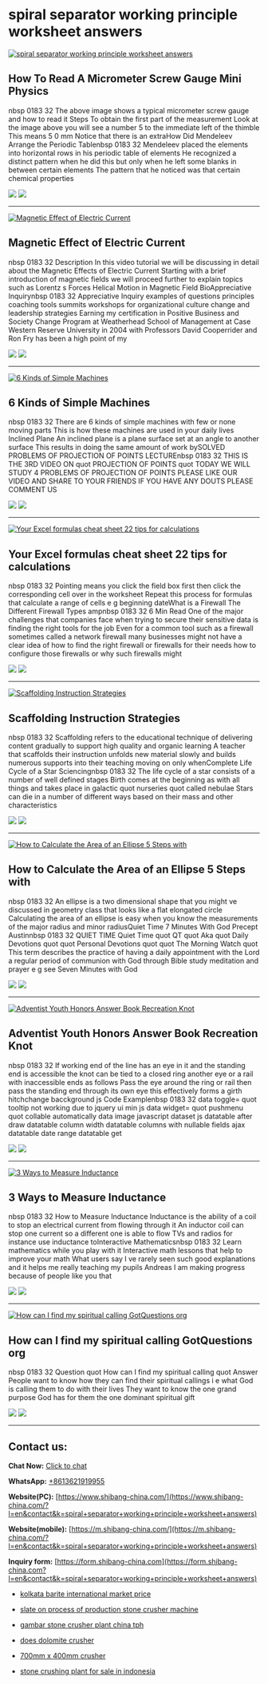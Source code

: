 # spiral separator working principle worksheet answers

<a href="https://swt.shibang-china.com/?l=en&img&k=spiral+separator+working+principle+worksheet+answers" target="_blank">![spiral separator working principle worksheet answers](http://static.shibang-china.com/all-800x300/704.jpg)</a>

## How To Read A Micrometer Screw Gauge Mini Physics
nbsp 0183 32 The above image shows a typical micrometer screw gauge and how to read it Steps To obtain the first part of the measurement Look at the image above you will see a number 5 to the immediate left of the thimble This means 5 0 mm Notice that there is an extraHow Did Mendeleev Arrange the Periodic Tablenbsp 0183 32 Mendeleev placed the elements into horizontal rows in his periodic table of elements He recognized a distinct pattern when he did this but only when he left some blanks in between certain elements The pattern that he noticed was that certain chemical properties


<a href="https://whatsapp.shibangsoft.com/WhatsApp.php" target="_blank" title="WhatsApp">![](http://static.shibang-china.com/icon/whatsapp.png)</a> <a href="https://swt.shibang-china.com/?l=en&icon&k=spiral+separator+working+principle+worksheet+answers" target="_blank">![](http://static.shibang-china.com/icon/chat-en.png)</a>

---

<a href="https://swt.shibang-china.com/?l=en&img&k=spiral+separator+working+principle+worksheet+answers" target="_blank">![Magnetic Effect of Electric Current](http://static.shibang-china.com/all-800x300/1239.jpg)</a>

## Magnetic Effect of Electric Current
nbsp 0183 32 Description In this video tutorial we will be discussing in detail about the Magnetic Effects of Electric Current Starting with a brief introduction of magnetic fields we will proceed further to explain topics such as Lorentz s Forces Helical Motion in Magnetic Field BioAppreciative Inquirynbsp 0183 32 Appreciative Inquiry examples of questions principles coaching tools summits workshops for organizational culture change and leadership strategies Earning my certification in Positive Business and Society Change Program at Weatherhead School of Management at Case Western Reserve University in 2004 with Professors David Cooperrider and Ron Fry has been a high point of my


<a href="https://whatsapp.shibangsoft.com/WhatsApp.php" target="_blank" title="WhatsApp">![](http://static.shibang-china.com/icon/whatsapp.png)</a> <a href="https://swt.shibang-china.com/?l=en&icon&k=spiral+separator+working+principle+worksheet+answers" target="_blank">![](http://static.shibang-china.com/icon/chat-en.png)</a>

---

<a href="https://swt.shibang-china.com/?l=en&img&k=spiral+separator+working+principle+worksheet+answers" target="_blank">![6 Kinds of Simple Machines](http://static.shibang-china.com/all-800x300/542.jpg)</a>

## 6 Kinds of Simple Machines
nbsp 0183 32 There are 6 kinds of simple machines with few or none moving parts This is how these machines are used in your daily lives Inclined Plane An inclined plane is a plane surface set at an angle to another surface This results in doing the same amount of work bySOLVED PROBLEMS OF PROJECTION OF POINTS LECTUREnbsp 0183 32 THIS IS THE 3RD VIDEO ON quot PROJECTION OF POINTS quot TODAY WE WILL STUDY 4 PROBLEMS OF PROJECTION OF POINTS PLEASE LIKE OUR VIDEO AND SHARE TO YOUR FRIENDS IF YOU HAVE ANY DOUTS PLEASE COMMENT US


<a href="https://whatsapp.shibangsoft.com/WhatsApp.php" target="_blank" title="WhatsApp">![](http://static.shibang-china.com/icon/whatsapp.png)</a> <a href="https://swt.shibang-china.com/?l=en&icon&k=spiral+separator+working+principle+worksheet+answers" target="_blank">![](http://static.shibang-china.com/icon/chat-en.png)</a>

---

<a href="https://swt.shibang-china.com/?l=en&img&k=spiral+separator+working+principle+worksheet+answers" target="_blank">![Your Excel formulas cheat sheet 22 tips for calculations](http://static.shibang-china.com/all-800x300/114.jpg)</a>

## Your Excel formulas cheat sheet 22 tips for calculations
nbsp 0183 32 Pointing means you click the field box first then click the corresponding cell over in the worksheet Repeat this process for formulas that calculate a range of cells e g beginning dateWhat is a Firewall The Different Firewall Types ampnbsp 0183 32 6 Min Read One of the major challenges that companies face when trying to secure their sensitive data is finding the right tools for the job Even for a common tool such as a firewall sometimes called a network firewall many businesses might not have a clear idea of how to find the right firewall or firewalls for their needs how to configure those firewalls or why such firewalls might


<a href="https://whatsapp.shibangsoft.com/WhatsApp.php" target="_blank" title="WhatsApp">![](http://static.shibang-china.com/icon/whatsapp.png)</a> <a href="https://swt.shibang-china.com/?l=en&icon&k=spiral+separator+working+principle+worksheet+answers" target="_blank">![](http://static.shibang-china.com/icon/chat-en.png)</a>

---

<a href="https://swt.shibang-china.com/?l=en&img&k=spiral+separator+working+principle+worksheet+answers" target="_blank">![Scaffolding Instruction Strategies](http://static.shibang-china.com/all-800x300/931.jpg)</a>

## Scaffolding Instruction Strategies
nbsp 0183 32 Scaffolding refers to the educational technique of delivering content gradually to support high quality and organic learning A teacher that scaffolds their instruction unfolds new material slowly and builds numerous supports into their teaching moving on only whenComplete Life Cycle of a Star Sciencingnbsp 0183 32 The life cycle of a star consists of a number of well defined stages Birth comes at the beginning as with all things and takes place in galactic quot nurseries quot called nebulae Stars can die in a number of different ways based on their mass and other characteristics


<a href="https://whatsapp.shibangsoft.com/WhatsApp.php" target="_blank" title="WhatsApp">![](http://static.shibang-china.com/icon/whatsapp.png)</a> <a href="https://swt.shibang-china.com/?l=en&icon&k=spiral+separator+working+principle+worksheet+answers" target="_blank">![](http://static.shibang-china.com/icon/chat-en.png)</a>

---

<a href="https://swt.shibang-china.com/?l=en&img&k=spiral+separator+working+principle+worksheet+answers" target="_blank">![How to Calculate the Area of an Ellipse 5 Steps with](http://static.shibang-china.com/all-800x300/1343.jpg)</a>

## How to Calculate the Area of an Ellipse 5 Steps with
nbsp 0183 32 An ellipse is a two dimensional shape that you might ve discussed in geometry class that looks like a flat elongated circle Calculating the area of an ellipse is easy when you know the measurements of the major radius and minor radiusQuiet Time 7 Minutes With God Precept Austinnbsp 0183 32 QUIET TIME Quiet Time quot QT quot Aka quot Daily Devotions quot quot Personal Devotions quot quot The Morning Watch quot This term describes the practice of having a daily appointment with the Lord a regular period of communion with God through Bible study meditation and prayer e g see Seven Minutes with God


<a href="https://whatsapp.shibangsoft.com/WhatsApp.php" target="_blank" title="WhatsApp">![](http://static.shibang-china.com/icon/whatsapp.png)</a> <a href="https://swt.shibang-china.com/?l=en&icon&k=spiral+separator+working+principle+worksheet+answers" target="_blank">![](http://static.shibang-china.com/icon/chat-en.png)</a>

---

<a href="https://swt.shibang-china.com/?l=en&img&k=spiral+separator+working+principle+worksheet+answers" target="_blank">![Adventist Youth Honors Answer Book Recreation Knot](http://static.shibang-china.com/all-800x300/548.jpg)</a>

## Adventist Youth Honors Answer Book Recreation Knot
nbsp 0183 32 If working end of the line has an eye in it and the standing end is accessible the knot can be tied to a closed ring another eye or a rail with inaccessible ends as follows Pass the eye around the ring or rail then pass the standing end through its own eye this effectively forms a girth hitchchange bacckground js Code Examplenbsp 0183 32 data toggle= quot tooltip not working due to jquery ui min js data widget= quot pushmenu quot collable automatically data image javascript dataset js datatable after draw datatable column width datatable columns with nullable fields ajax datatable date range datatable get


<a href="https://whatsapp.shibangsoft.com/WhatsApp.php" target="_blank" title="WhatsApp">![](http://static.shibang-china.com/icon/whatsapp.png)</a> <a href="https://swt.shibang-china.com/?l=en&icon&k=spiral+separator+working+principle+worksheet+answers" target="_blank">![](http://static.shibang-china.com/icon/chat-en.png)</a>

---

<a href="https://swt.shibang-china.com/?l=en&img&k=spiral+separator+working+principle+worksheet+answers" target="_blank">![3 Ways to Measure Inductance](http://static.shibang-china.com/all-800x300/618.jpg)</a>

## 3 Ways to Measure Inductance
nbsp 0183 32 How to Measure Inductance Inductance is the ability of a coil to stop an electrical current from flowing through it An inductor coil can stop one current so a different one is able to flow TVs and radios for instance use inductance toInteractive Mathematicsnbsp 0183 32 Learn mathematics while you play with it Interactive math lessons that help to improve your math What users say I ve rarely seen such good explanations and it helps me really teaching my pupils Andreas I am making progress because of people like you that


<a href="https://whatsapp.shibangsoft.com/WhatsApp.php" target="_blank" title="WhatsApp">![](http://static.shibang-china.com/icon/whatsapp.png)</a> <a href="https://swt.shibang-china.com/?l=en&icon&k=spiral+separator+working+principle+worksheet+answers" target="_blank">![](http://static.shibang-china.com/icon/chat-en.png)</a>

---

<a href="https://swt.shibang-china.com/?l=en&img&k=spiral+separator+working+principle+worksheet+answers" target="_blank">![How can I find my spiritual calling GotQuestions org](http://static.shibang-china.com/all-800x300/1522.jpg)</a>

## How can I find my spiritual calling GotQuestions org
nbsp 0183 32 Question quot How can I find my spiritual calling quot Answer People want to know how they can find their spiritual callings i e what God is calling them to do with their lives They want to know the one grand purpose God has for them the one dominant spiritual gift

<a href="https://whatsapp.shibangsoft.com/WhatsApp.php" target="_blank" title="WhatsApp">![](http://static.shibang-china.com/icon/whatsapp.png)</a> <a href="https://swt.shibang-china.com/?l=en&icon&k=spiral+separator+working+principle+worksheet+answers" target="_blank">![](http://static.shibang-china.com/icon/chat-en.png)</a>

---
## Contact us:

**Chat Now:** [Click to chat](https://swt.shibang-china.com?l=en&contact&k=spiral+separator+working+principle+worksheet+answers)

**WhatsApp:**  [+8613621919955](https://whatsapp.shibangsoft.com/WhatsApp.php)

**Website(PC):** [https://www.shibang-china.com/](https://www.shibang-china.com/?l=en&contact&k=spiral+separator+working+principle+worksheet+answers)

**Website(mobile):** [https://m.shibang-china.com/](https://m.shibang-china.com/?l=en&contact&k=spiral+separator+working+principle+worksheet+answers)

**Inquiry form:** [https://form.shibang-china.com](https://form.shibang-china.com?l=en&contact&k=spiral+separator+working+principle+worksheet+answers)

* [kolkata barite international market price](../165/kolkata%20barite%20international%20market%20price.md)

* [slate on process of production stone crusher machine](../165/slate%20on%20process%20of%20production%20stone%20crusher%20machine.md)

* [gambar stone crusher plant china tph](../169/gambar%20stone%20crusher%20plant%20china%20tph.md)

* [does dolomite crusher](../169/does%20dolomite%20crusher.md)

* [700mm x 400mm crusher](../165/700mm%20x%20400mm%20crusher.md)

* [stone crushing plant for sale in indonesia](../165/stone%20crushing%20plant%20for%20sale%20in%20indonesia.md)